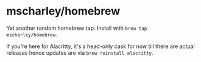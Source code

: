 # mscharley/homebrew

Yet another random homebrew tap. Install with `brew tap mscharley/homebrew`.

If you're here for Alacritty, it's a head-only cask for now till there are actual
releases hence updates are via `brew reinstall alacritty`.
